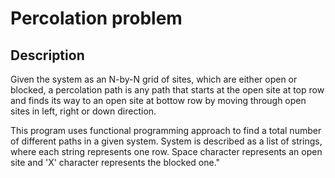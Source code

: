 # Percolation problem

## Description
Given the system as an N-by-N grid of sites, which are either open or blocked, a percolation path is any path that starts at the open site at top row and finds its way to an open site at bottow row by moving through open sites in left, right or down direction.

This program uses functional programming approach to find a total number of different paths in a given system. System is described as a list of strings, where each string represents one row. Space character represents an open site and 'X' character represents the blocked one."
